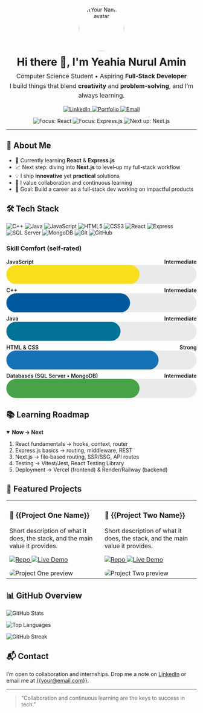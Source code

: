 <!--
  📌 GitHub Profile README – HTML-Only (GitHub-safe: no JS, inline styles only)
  Replace ALL placeholders marked with {{ ... }} before using.
-->

<!-- Header / Hero -->
<div align="center" style="margin-top: 8px;">
  <img src="https://github.com/YeahiaNurulAmin.png" width="120" height="120" style="border-radius: 50%;" alt="{{Your Name}} avatar" />
  <h1 style="margin: 12px 0 0;">Hi there 👋, I'm Yeahia Nurul Amin</h1>
  <p style="font-size: 16px; line-height: 1.6; margin: 8px 0;">
    Computer Science Student • Aspiring <b>Full‑Stack Developer</b><br/>
    I build things that blend <b>creativity</b> and <b>problem‑solving</b>, and I’m always learning.
  </p>

  <!-- Quick Badges -->
  <p>
    <a href="https://www.linkedin.com/in/yeahia-nurul-amin-5b87aa366/" target="_blank">
      <img src="https://img.shields.io/badge/LinkedIn-0077B5?logo=linkedin&logoColor=white" alt="LinkedIn" />
    </a>
    <a href="https://{{your-portfolio-domain}}" target="_blank">
      <img src="https://img.shields.io/badge/Portfolio-000000?logo=vercel&logoColor=white" alt="Portfolio" />
    </a>
    <a href="mailto:yeahianurulamin8800@gmail.com">
      <img src="https://img.shields.io/badge/Email-D14836?logo=gmail&logoColor=white" alt="Email" />
    </a>
  </p>

  <!-- Focus Lines -->
  <p>
    <img alt="Focus: React" src="https://img.shields.io/badge/Focus-React-61DAFB?logo=react&logoColor=000"/>
    <img alt="Focus: Express.js" src="https://img.shields.io/badge/Focus-Express.js-000000?logo=express&logoColor=white"/>
    <img alt="Next up: Next.js" src="https://img.shields.io/badge/Next-Next.js-000000?logo=nextdotjs&logoColor=white"/>
  </p>
</div>

<hr/>

<!-- About Me -->
<h2>🚀 About Me</h2>
<ul>
  <li>🌱 Currently learning <b>React</b> &amp; <b>Express.js</b></li>
  <li>📈 Next step: diving into <b>Next.js</b> to level‑up my full‑stack workflow</li>
  <li>💡 I ship <b>innovative</b> yet <b>practical</b> solutions</li>
  <li>🤝 I value collaboration and continuous learning</li>
  <li>🎯 Goal: Build a career as a full‑stack dev working on impactful products</li>
</ul>

<!-- Tech Stack (Badges) -->
<h2>🛠️ Tech Stack</h2>
<p>
  <!-- Languages -->
  <img alt="C++" src="https://img.shields.io/badge/C++-00599C?logo=c%2B%2B&logoColor=white"/>
  <img alt="Java" src="https://img.shields.io/badge/Java-007396?logo=java&logoColor=white"/>
  <img alt="JavaScript" src="https://img.shields.io/badge/JavaScript-F7DF1E?logo=javascript&logoColor=000"/>
  <!-- Frontend -->
  <img alt="HTML5" src="https://img.shields.io/badge/HTML5-E34F26?logo=html5&logoColor=white"/>
  <img alt="CSS3" src="https://img.shields.io/badge/CSS3-1572B6?logo=css3&logoColor=white"/>
  <img alt="React" src="https://img.shields.io/badge/React-61DAFB?logo=react&logoColor=000"/>
  <!-- Backend -->
  <img alt="Express" src="https://img.shields.io/badge/Express.js-000000?logo=express&logoColor=white"/>
  <!-- Databases -->
  <img alt="SQL Server" src="https://img.shields.io/badge/SQL%20Server-CC2927?logo=microsoftsqlserver&logoColor=white"/>
  <img alt="MongoDB" src="https://img.shields.io/badge/MongoDB-47A248?logo=mongodb&logoColor=white"/>
  <!-- Tools -->
  <img alt="Git" src="https://img.shields.io/badge/Git-F05032?logo=git&logoColor=white"/>
  <img alt="GitHub" src="https://img.shields.io/badge/GitHub-181717?logo=github&logoColor=white"/>
</p>

<!-- Visual Skill Bars (SVG, GitHub-safe) -->
<h3>Skill Comfort (self‑rated)</h3>
<!-- Reusable bar: change data-value (0–100) and label -->
<div style="display: grid; gap: 8px; max-width: 680px;">
  <!-- JavaScript -->
  <div>
    <div style="display:flex; justify-content:space-between; font-weight:600;">
      <span>JavaScript</span><span>Intermediate</span>
    </div>
    <svg width="100%" height="16" viewBox="0 0 100 10" xmlns="http://www.w3.org/2000/svg" role="img" aria-label="JavaScript bar">
      <rect x="0" y="0" width="100" height="10" fill="#eaeaea" rx="5"/>
      <rect x="0" y="0" width="70" height="10" fill="#F7DF1E" rx="5"/>
    </svg>
  </div>
  <!-- C++ -->
  <div>
    <div style="display:flex; justify-content:space-between; font-weight:600;">
      <span>C++</span><span>Intermediate</span>
    </div>
    <svg width="100%" height="16" viewBox="0 0 100 10" xmlns="http://www.w3.org/2000/svg" role="img" aria-label="C++ bar">
      <rect x="0" y="0" width="100" height="10" fill="#eaeaea" rx="5"/>
      <rect x="0" y="0" width="65" height="10" fill="#00599C" rx="5"/>
    </svg>
  </div>
  <!-- Java -->
  <div>
    <div style="display:flex; justify-content:space-between; font-weight:600;">
      <span>Java</span><span>Intermediate</span>
    </div>
    <svg width="100%" height="16" viewBox="0 0 100 10" xmlns="http://www.w3.org/2000/svg" role="img" aria-label="Java bar">
      <rect x="0" y="0" width="100" height="10" fill="#eaeaea" rx="5"/>
      <rect x="0" y="0" width="60" height="10" fill="#007396" rx="5"/>
    </svg>
  </div>
  <!-- HTML/CSS -->
  <div>
    <div style="display:flex; justify-content:space-between; font-weight:600;">
      <span>HTML &amp; CSS</span><span>Strong</span>
    </div>
    <svg width="100%" height="16" viewBox="0 0 100 10" xmlns="http://www.w3.org/2000/svg" role="img" aria-label="HTML/CSS bar">
      <rect x="0" y="0" width="100" height="10" fill="#eaeaea" rx="5"/>
      <rect x="0" y="0" width="80" height="10" fill="#1572B6" rx="5"/>
    </svg>
  </div>
  <!-- Databases -->
  <div>
    <div style="display:flex; justify-content:space-between; font-weight:600;">
      <span>Databases (SQL Server • MongoDB)</span><span>Intermediate</span>
    </div>
    <svg width="100%" height="16" viewBox="0 0 100 10" xmlns="http://www.w3.org/2000/svg" role="img" aria-label="DB bar">
      <rect x="0" y="0" width="100" height="10" fill="#eaeaea" rx="5"/>
      <rect x="0" y="0" width="70" height="10" fill="#47A248" rx="5"/>
    </svg>
  </div>
</div>

<!-- Learning Roadmap with collapsible details -->
<h2>📚 Learning Roadmap</h2>
<details open>
  <summary><b>Now → Next</b></summary>
  <ol>
    <li>React fundamentals → hooks, context, router</li>
    <li>Express.js basics → routing, middleware, REST</li>
    <li>Next.js → file‑based routing, SSR/SSG, API routes</li>
    <li>Testing → Vitest/Jest, React Testing Library</li>
    <li>Deployment → Vercel (frontend) &amp; Render/Railway (backend)</li>
  </ol>
</details>

<!-- Highlight Projects (Table for a card-like look) -->
<h2>🧩 Featured Projects</h2>
<table>
  <tr>
    <td style="width: 50%; vertical-align: top;">
      <h3>📝 {{Project One Name}}</h3>
      <p>Short description of what it does, the stack, and the main value it provides.</p>
      <p>
        <a href="https://github.com/{{YourGitHubUsername}}/{{project-one-repo}}" target="_blank">
          <img alt="Repo" src="https://img.shields.io/badge/Code-181717?logo=github&logoColor=white"/>
        </a>
        <a href="https://{{project-one-demo}}" target="_blank">
          <img alt="Live Demo" src="https://img.shields.io/badge/Live-Demo-success"/>
        </a>
      </p>
      <!-- Optional preview image -->
      <img src="https://raw.githubusercontent.com/{{YourGitHubUsername}}/{{project-one-repo}}/main/.github/preview.png" alt="Project One preview" style="max-width:100%; border-radius:12px;"/>
    </td>
    <td style="width: 50%; vertical-align: top;">
      <h3>💬 {{Project Two Name}}</h3>
      <p>Short description of what it does, the stack, and the main value it provides.</p>
      <p>
        <a href="https://github.com/{{YourGitHubUsername}}/{{project-two-repo}}" target="_blank">
          <img alt="Repo" src="https://img.shields.io/badge/Code-181717?logo=github&logoColor=white"/>
        </a>
        <a href="https://{{project-two-demo}}" target="_blank">
          <img alt="Live Demo" src="https://img.shields.io/badge/Live-Demo-success"/>
        </a>
      </p>
      <img src="https://raw.githubusercontent.com/{{YourGitHubUsername}}/{{project-two-repo}}/main/.github/preview.png" alt="Project Two preview" style="max-width:100%; border-radius:12px;"/>
    </td>
  </tr>
</table>

<!-- GitHub Stats (images; replace username) -->
<h2>📊 GitHub Overview</h2>
<p>
  <img src="https://github-readme-stats.vercel.app/api?username={{YourGitHubUsername}}&show_icons=true" alt="GitHub Stats"/>
</p>
<p>
  <img src="https://github-readme-stats.vercel.app/api/top-langs/?username={{YourGitHubUsername}}&layout=compact" alt="Top Languages"/>
</p>
<p>
  <img src="https://streak-stats.demolab.com?user={{YourGitHubUsername}}" alt="GitHub Streak"/>
</p>

<!-- Contact / CTA -->
<h2>📬 Contact</h2>
<p>
  I’m open to collaboration and internships. Drop me a note on
  <a href="https://www.linkedin.com/in/{{YourLinkedInHandle}}">LinkedIn</a>
  or email me at <a href="mailto:{{your@email.com}}">{{your@email.com}}</a>.
</p>

<hr/>

<!-- Philosophy / Signature Line -->
<blockquote>
  “Collaboration and continuous learning are the keys to success in tech.”
</blockquote>

<!--
  ✅ Tips
  1) Save as README.md – GitHub renders HTML inside Markdown.
  2) Replace placeholders {{...}}.
  3) Keep images under /project/.github/preview.png for nice cards.
  4) Avoid <style> or <script> – GitHub strips them. Prefer inline styles + SVG.
  5) Want different themes for the stats cards? Append &theme=radical (or others).
-->
